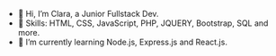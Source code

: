 - 👋 Hi, I’m Clara, a Junior Fullstack Dev.
- 👀 Skills: HTML, CSS, JavaScript, PHP, JQUERY, Bootstrap, SQL and more.
- 🌱 I’m currently learning Node.js, Express.js and React.js.

<!---
ClaraFallDevMonster/ClaraFallDevMonster is a ✨ special ✨ repository because its `README.md` (this file) appears on your GitHub profile.
You can click the Preview link to take a look at your changes.
--->
